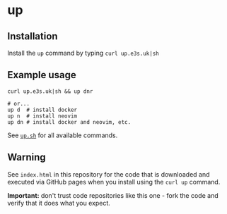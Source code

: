 # up

## Installation

Install the `up` command by typing `curl up.e3s.uk|sh`

## Example usage

```
curl up.e3s.uk|sh && up dnr

# or...
up d  # install docker
up n  # install neovim
up dn # install docker and neovim, etc.
```

See [`up.sh`](https://github.com/e3suk/up/blob/165763a941e1477411c6502fa07c905a800c0a46/up.sh#L36-L38) for all available commands.

## Warning

See `index.html` in this repository for the code that is downloaded and executed via GitHub pages when you install using the `curl up` command.

**Important:** don't trust code repositories like this one - fork the code and verify that it does what you expect.
